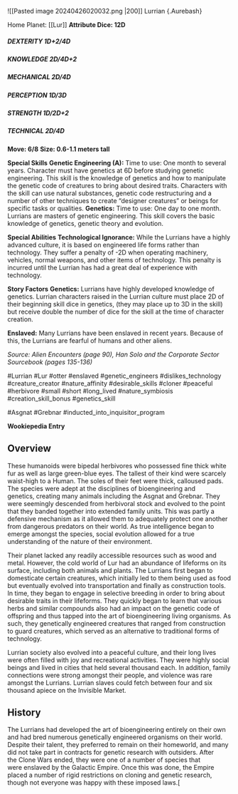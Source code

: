 ![[Pasted image 20240426020032.png |200]]
Lurrian {.Aurebash}

Home Planet: [[Lur]]
**Attribute Dice: 12D**
##### DEXTERITY 1D+2/4D
##### KNOWLEDGE 2D/4D+2
##### MECHANICAL 2D/4D
##### PERCEPTION 1D/3D
##### STRENGTH 1D/2D+2
##### TECHNICAL 2D/4D
**Move: 6/8**
**Size: 0.6-1.1 meters tall**

**Special Skills**
**Genetic Engineering (A):** Time to use: One month to several years. Character must have genetics at 6D before studying genetic engineering. This skill is the knowledge of genetics and how to manipulate the genetic code of creatures to bring about desired traits. Characters with the skill can use natural substances, genetic code restructuring and a number of other techniques to create “designer creatures” or beings for specific tasks or qualities.
**Genetics:** Time to use: One day to one month. Lurrians are masters of genetic engineering. This skill covers the basic knowledge of genetics, genetic theory and evolution.

**Special Abilities**
**Technological Ignorance:** While the Lurrians have a highly advanced culture, it is based on engineered life forms rather than technology. They suffer a penalty of -2D when operating machinery, vehicles, normal weapons, and other items of technology. This penalty is incurred until the Lurrian has had a great deal of experience with technology.

**Story Factors**
**Genetics:** Lurrians have highly developed knowledge of genetics. Lurrian characters raised in the Lurrian culture must place 2D of their beginning skill dice in genetics, (they may place up to 3D in the skill) but receive double the number of dice for the skill at the time of character creation.

**Enslaved:** Many Lurrians have been enslaved in recent years. Because of this, the Lurrians are fearful of humans and other aliens. 

*Source: Alien Encounters (page 90), Han Solo and the Corporate Sector Sourcebook (pages 135-136)*


#Lurrian #Lur #otter #enslaved #genetic_engineers #dislikes_technology #creature_creator #nature_affinity #desirable_skills #cloner #peaceful #herbivore #small #short #long_lived #nature_symbiosis
#creation_skill_bonus  #genetics_skill

#Asgnat #Grebnar
#inducted_into_inquisitor_program


**Wookiepedia Entry**

## **Overview**
These humanoids were bipedal herbivores who possessed fine thick white fur as well as large green-blue eyes. The tallest of their kind were scarcely waist-high to a Human. The soles of their feet were thick, calloused pads. The species were adept at the disciplines of bioengineering and genetics, creating many animals including the Asgnat and Grebnar. They were seemingly descended from herbivoral stock and evolved to the point that they banded together into extended family units. This was partly a defensive mechanism as it allowed them to adequately protect one another from dangerous predators on their world. As true intelligence began to emerge amongst the species, social evolution allowed for a true understanding of the nature of their environment.

Their planet lacked any readily accessible resources such as wood and metal. However, the cold world of Lur had an abundance of lifeforms on its surface, including both animals and plants. The Lurrians first began to domesticate certain creatures, which initially led to them being used as food but eventually evolved into transportation and finally as construction tools. In time, they began to engage in selective breeding in order to bring about desirable traits in their lifeforms. They quickly began to learn that various herbs and similar compounds also had an impact on the genetic code of offspring and thus tapped into the art of bioengineering living organisms. As such, they genetically engineered creatures that ranged from construction to guard creatures, which served as an alternative to traditional forms of technology.

Lurrian society also evolved into a peaceful culture, and their long lives were often filled with joy and recreational activities. They were highly social beings and lived in cities that held several thousand each. In addition, family connections were strong amongst their people, and violence was rare amongst the Lurrians. Lurrian slaves could fetch between four and six thousand apiece on the Invisible Market.

## **History**
The Lurrians had developed the art of bioengineering entirely on their own and had bred numerous genetically engineered organisms on their world. Despite their talent, they preferred to remain on their homeworld, and many did not take part in contracts for genetic research with outsiders. After the Clone Wars ended, they were one of a number of species that were enslaved by the Galactic Empire. Once this was done, the Empire placed a number of rigid restrictions on cloning and genetic research, though not everyone was happy with these imposed laws.[
